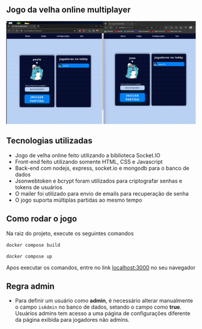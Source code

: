 ## Jogo da velha online multiplayer

![1](https://github.com/paulohenrique64/jogo-da-velha-online/blob/main/public/images/game-gif.gif)

## Tecnologias utilizadas

- Jogo de velha online feito utilizando a biblioteca Socket.IO
- Front-end feito utilizando somente HTML, CSS e Javascript
- Back-end com nodejs, express, socket.io e mongodb para o banco de dados
- Jsonwebtoken e bcrypt foram utilizados para criptografar senhas e tokens de usuários
- O mailer foi utilizado para envio de emails para recuperação de senha
- O jogo suporta múltiplas partidas ao mesmo tempo

## Como rodar o jogo

Na raiz do projeto, execute os seguintes comandos

```
docker compose build
```
```
docker compose up
```

Apos executar os comandos, entre no link [localhost:3000](http://localhost:3000) no seu navegador

## Regra admin
- Para definir um usuário como <strong>admin</strong>, é necessário alterar manualmente o campo ```isAdmin``` no banco de dados, setando o campo como <strong>true</strong>. Usuários admins tem acesso a uma página de configurações diferente da página exibida para jogadores não admins.
